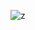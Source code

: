 ![z](https://user-images.githubusercontent.com/79381313/168469565-250e3c97-71c5-41a8-ae23-2b6c5072d1b2.png)
